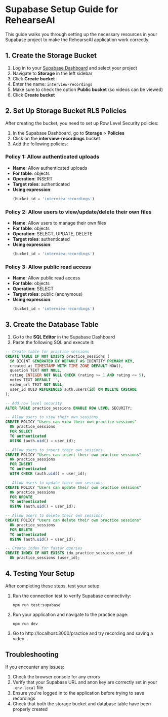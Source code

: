 # Supabase Setup Guide for RehearseAI

This guide walks you through setting up the necessary resources in your Supabase project to make the RehearseAI application work correctly.

## 1. Create the Storage Bucket

1. Log in to your [Supabase Dashboard](https://app.supabase.co) and select your project
2. Navigate to **Storage** in the left sidebar
3. Click **Create bucket**
4. Enter the name: `interview-recordings`
5. Make sure to check the option **Public bucket** (so videos can be viewed)
6. Click **Create bucket**

## 2. Set Up Storage Bucket RLS Policies

After creating the bucket, you need to set up Row Level Security policies:

1. In the Supabase Dashboard, go to **Storage** > **Policies**
2. Click on the **interview-recordings** bucket
3. Add the following policies:

### Policy 1: Allow authenticated uploads
- **Name**: Allow authenticated uploads
- **For table**: objects
- **Operation**: INSERT
- **Target roles**: authenticated
- **Using expression**:
  ```sql
  (bucket_id = 'interview-recordings')
  ```

### Policy 2: Allow users to view/update/delete their own files
- **Name**: Allow users to manage their own files
- **For table**: objects
- **Operation**: SELECT, UPDATE, DELETE
- **Target roles**: authenticated
- **Using expression**:
  ```sql
  (bucket_id = 'interview-recordings')
  ```

### Policy 3: Allow public read access
- **Name**: Allow public read access
- **For table**: objects
- **Operation**: SELECT
- **Target roles**: public (anonymous)
- **Using expression**:
  ```sql
  (bucket_id = 'interview-recordings')
  ```

## 3. Create the Database Table

1. Go to the **SQL Editor** in the Supabase Dashboard
2. Paste the following SQL and execute it:

```sql
-- Create table for practice sessions
CREATE TABLE IF NOT EXISTS practice_sessions (
  id BIGINT GENERATED BY DEFAULT AS IDENTITY PRIMARY KEY,
  created_at TIMESTAMP WITH TIME ZONE DEFAULT NOW(),
  question TEXT NOT NULL,
  rating INTEGER NOT NULL CHECK (rating >= 1 AND rating <= 5),
  notes TEXT DEFAULT '',
  video_url TEXT NOT NULL,
  user_id UUID REFERENCES auth.users(id) ON DELETE CASCADE
);

-- Add row level security
ALTER TABLE practice_sessions ENABLE ROW LEVEL SECURITY;

-- Allow users to view their own sessions
CREATE POLICY "Users can view their own practice sessions"
  ON practice_sessions
  FOR SELECT
  TO authenticated
  USING (auth.uid() = user_id);

-- Allow users to insert their own sessions
CREATE POLICY "Users can insert their own practice sessions"
  ON practice_sessions
  FOR INSERT
  TO authenticated
  WITH CHECK (auth.uid() = user_id);

-- Allow users to update their own sessions
CREATE POLICY "Users can update their own practice sessions"
  ON practice_sessions
  FOR UPDATE
  TO authenticated
  USING (auth.uid() = user_id);

-- Allow users to delete their own sessions
CREATE POLICY "Users can delete their own practice sessions"
  ON practice_sessions
  FOR DELETE
  TO authenticated
  USING (auth.uid() = user_id);

-- Create index for faster queries
CREATE INDEX IF NOT EXISTS idx_practice_sessions_user_id 
  ON practice_sessions (user_id);
```

## 4. Testing Your Setup

After completing these steps, test your setup:

1. Run the connection test to verify Supabase connectivity:
   ```
   npm run test:supabase
   ```

2. Run your application and navigate to the practice page:
   ```
   npm run dev
   ```

3. Go to http://localhost:3000/practice and try recording and saving a video.

## Troubleshooting

If you encounter any issues:

1. Check the browser console for any errors
2. Verify that your Supabase URL and anon key are correctly set in your `.env.local` file
3. Ensure you're logged in to the application before trying to save recordings
4. Check that both the storage bucket and database table have been properly created 